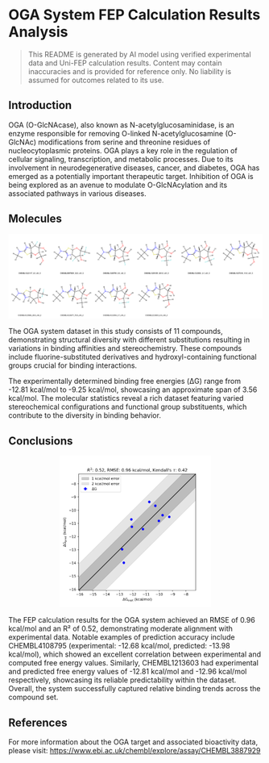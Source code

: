 # OGA System FEP Calculation Results Analysis

> This README is generated by AI model using verified experimental data and Uni-FEP calculation results. Content may contain inaccuracies and is provided for reference only. No liability is assumed for outcomes related to its use.

## Introduction

OGA (O-GlcNAcase), also known as N-acetylglucosaminidase, is an enzyme responsible for removing O-linked N-acetylglucosamine (O-GlcNAc) modifications from serine and threonine residues of nucleocytoplasmic proteins. OGA plays a key role in the regulation of cellular signaling, transcription, and metabolic processes. Due to its involvement in neurodegenerative diseases, cancer, and diabetes, OGA has emerged as a potentially important therapeutic target. Inhibition of OGA is being explored as an avenue to modulate O-GlcNAcylation and its associated pathways in various diseases.

## Molecules

![Molecular structures of representative compounds](mol_grid.png)

The OGA system dataset in this study consists of 11 compounds, demonstrating structural diversity with different substitutions resulting in variations in binding affinities and stereochemistry. These compounds include fluorine-substituted derivatives and hydroxyl-containing functional groups crucial for binding interactions. 

The experimentally determined binding free energies (ΔG) range from -12.81 kcal/mol to -9.25 kcal/mol, showcasing an approximate span of 3.56 kcal/mol. The molecular statistics reveal a rich dataset featuring varied stereochemical configurations and functional group substituents, which contribute to the diversity in binding behavior.

## Conclusions

<p align="center"><img src="result_dG.png" width="300"></p>

The FEP calculation results for the OGA system achieved an RMSE of 0.96 kcal/mol and an R² of 0.52, demonstrating moderate alignment with experimental data. Notable examples of prediction accuracy include CHEMBL4108795 (experimental: -12.68 kcal/mol, predicted: -13.98 kcal/mol), which showed an excellent correlation between experimental and computed free energy values. Similarly, CHEMBL1213603 had experimental and predicted free energy values of -12.81 kcal/mol and -12.96 kcal/mol respectively, showcasing its reliable predictability within the dataset. Overall, the system successfully captured relative binding trends across the compound set.

## References

For more information about the OGA target and associated bioactivity data, please visit:
https://www.ebi.ac.uk/chembl/explore/assay/CHEMBL3887929